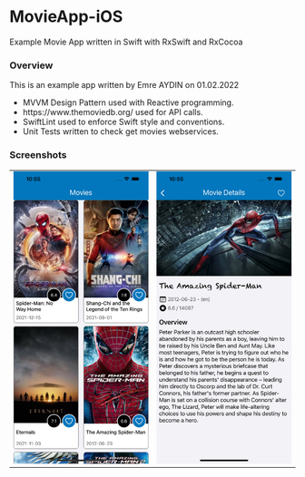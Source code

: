# MovieApp-iOS
Example Movie App written in Swift with RxSwift and RxCocoa

<h3>Overview</h3>
This is an example app written by Emre AYDIN on 01.02.2022<br>
<ul>
    <li>MVVM Design Pattern used with Reactive programming.</li>
    <li>https://www.themoviedb.org/ used for API calls.</li>
    <li>SwiftLint used to enforce Swift style and conventions.</li>
    <li>Unit Tests written to check get movies webservices.</li>
</ul>

<h3>Screenshots</h3>
<table>
  <tr>
    <td>
        <img src="/screenshots/1.png">
    </td>
    <td>
        <img src="/screenshots/2.png">
    </td>
  </tr>
</table>
